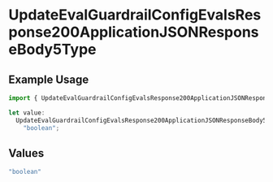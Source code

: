 # UpdateEvalGuardrailConfigEvalsResponse200ApplicationJSONResponseBody5Type

## Example Usage

```typescript
import { UpdateEvalGuardrailConfigEvalsResponse200ApplicationJSONResponseBody5Type } from "@orq-ai/node/models/operations";

let value:
  UpdateEvalGuardrailConfigEvalsResponse200ApplicationJSONResponseBody5Type =
    "boolean";
```

## Values

```typescript
"boolean"
```